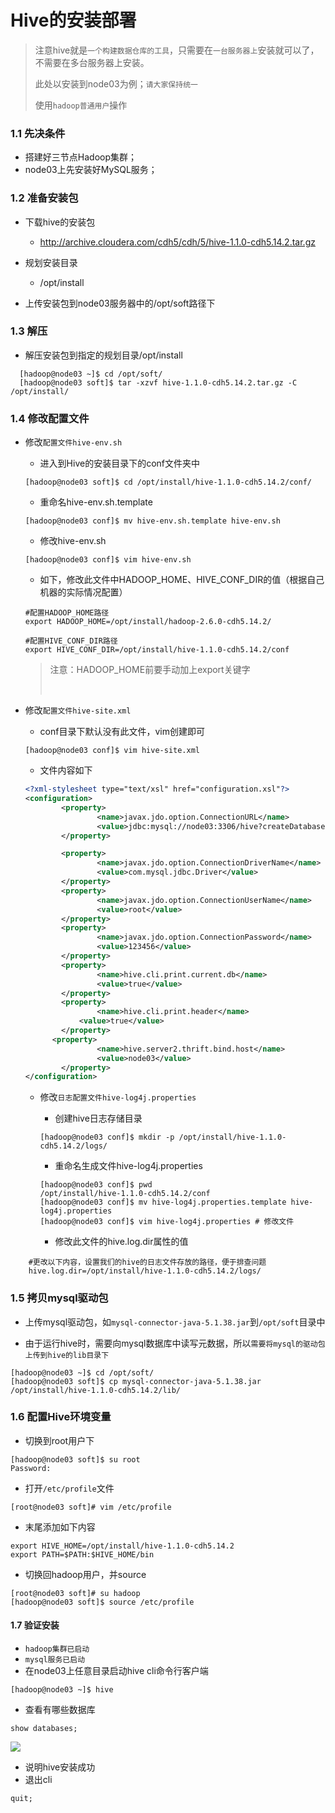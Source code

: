 # Hive的安装部署

> 注意hive就是`一个构建数据仓库的工具`，只需要在`一台服务器上`安装就可以了，不需要在多台服务器上安装。 
>
> 此处以安装到node03为例；`请大家保持统一`
>
> 使用`hadoop普通用户`操作

### 1.1 先决条件

* 搭建好三节点Hadoop集群；
* node03上先安装好MySQL服务；



### 1.2 准备安装包

* 下载hive的安装包

  * http://archive.cloudera.com/cdh5/cdh/5/hive-1.1.0-cdh5.14.2.tar.gz

* 规划安装目录

  * /opt/install

* 上传安装包到node03服务器中的/opt/soft路径下



### 1.3 解压

* 解压安装包到指定的规划目录/opt/install

```shell
  [hadoop@node03 ~]$ cd /opt/soft/
  [hadoop@node03 soft]$ tar -xzvf hive-1.1.0-cdh5.14.2.tar.gz -C /opt/install/
```



### 1.4 修改配置文件

* 修改`配置文件hive-env.sh`

  - 进入到Hive的安装目录下的conf文件夹中

  ```shell
  [hadoop@node03 soft]$ cd /opt/install/hive-1.1.0-cdh5.14.2/conf/
  ```

  - 重命名hive-env.sh.template

  ```shell
  [hadoop@node03 conf]$ mv hive-env.sh.template hive-env.sh
  ```

  - 修改hive-env.sh

  ```shell
  [hadoop@node03 conf]$ vim hive-env.sh 
  ```

  - 如下，修改此文件中HADOOP_HOME、HIVE_CONF_DIR的值（根据自己机器的实际情况配置）

  ~~~shell
  #配置HADOOP_HOME路径
  export HADOOP_HOME=/opt/install/hadoop-2.6.0-cdh5.14.2/

  #配置HIVE_CONF_DIR路径
  export HIVE_CONF_DIR=/opt/install/hive-1.1.0-cdh5.14.2/conf
  ~~~

  > 注意：HADOOP_HOME前要手动加上export关键字
  >
  > ​

* 修改`配置文件hive-site.xml`

  * conf目录下默认没有此文件，vim创建即可

  ```shell
  [hadoop@node03 conf]$ vim hive-site.xml
  ```

  - 文件内容如下

  ```xml
  <?xml-stylesheet type="text/xsl" href="configuration.xsl"?>
  <configuration>
          <property>
                  <name>javax.jdo.option.ConnectionURL</name>
                  <value>jdbc:mysql://node03:3306/hive?createDatabaseIfNotExist=true&amp;characterEncoding=latin1&amp;useSSL=false</value>
          </property>

          <property>
                  <name>javax.jdo.option.ConnectionDriverName</name>
                  <value>com.mysql.jdbc.Driver</value>
          </property>
          <property>
                  <name>javax.jdo.option.ConnectionUserName</name>
                  <value>root</value>
          </property>
          <property>
                  <name>javax.jdo.option.ConnectionPassword</name>
                  <value>123456</value>
          </property>
          <property>
                  <name>hive.cli.print.current.db</name>
                  <value>true</value>
          </property>
          <property>
                  <name>hive.cli.print.header</name>
              <value>true</value>
          </property>
      	<property>
                  <name>hive.server2.thrift.bind.host</name>
                  <value>node03</value>
          </property>
  </configuration>
  ```

  * 修改`日志配置文件hive-log4j.properties`

      * 创建hive日志存储目录

    ```shell
    [hadoop@node03 conf]$ mkdir -p /opt/install/hive-1.1.0-cdh5.14.2/logs/
    ```

    - 重命名生成文件hive-log4j.properties

    ```shell
    [hadoop@node03 conf]$ pwd
    /opt/install/hive-1.1.0-cdh5.14.2/conf
    [hadoop@node03 conf]$ mv hive-log4j.properties.template hive-log4j.properties
    [hadoop@node03 conf]$ vim hive-log4j.properties # 修改文件
    ```

    - 修改此文件的hive.log.dir属性的值

```properties
    #更改以下内容，设置我们的hive的日志文件存放的路径，便于排查问题
    hive.log.dir=/opt/install/hive-1.1.0-cdh5.14.2/logs/
```



### 1.5 拷贝mysql驱动包

- 上传mysql驱动包，如`mysql-connector-java-5.1.38.jar`到`/opt/soft`目录中

- 由于运行hive时，需要向mysql数据库中读写元数据，所以`需要将mysql的驱动包上传到hive的lib目录下`

```shell
[hadoop@node03 ~]$ cd /opt/soft/
[hadoop@node03 soft]$ cp mysql-connector-java-5.1.38.jar /opt/install/hive-1.1.0-cdh5.14.2/lib/
```

### 1.6 配置Hive环境变量

- 切换到root用户下

```shell
[hadoop@node03 soft]$ su root
Password:
```

- 打开`/etc/profile`文件

```shell
[root@node03 soft]# vim /etc/profile
```

- 末尾添加如下内容

```properties
export HIVE_HOME=/opt/install/hive-1.1.0-cdh5.14.2
export PATH=$PATH:$HIVE_HOME/bin
```

- 切换回hadoop用户，并source

```shell
[root@node03 soft]# su hadoop
[hadoop@node03 soft]$ source /etc/profile
```

#### 1.7 验证安装

- `hadoop集群已启动`
- `mysql服务已启动`
- 在node03上任意目录启动hive cli命令行客户端

```shell
[hadoop@node03 ~]$ hive
```

- 查看有哪些数据库

```
show databases;
```

![](https://gcore.jsdelivr.net/gh/Raray-chuan/xichuan_blog_pic@main/img/202211150951808.png)

- 说明hive安装成功
- 退出cli

```mysql
quit;
```

